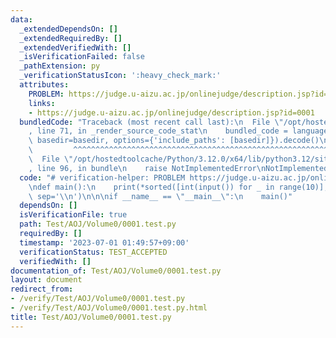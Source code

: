 ```yaml
---
data:
  _extendedDependsOn: []
  _extendedRequiredBy: []
  _extendedVerifiedWith: []
  _isVerificationFailed: false
  _pathExtension: py
  _verificationStatusIcon: ':heavy_check_mark:'
  attributes:
    PROBLEM: https://judge.u-aizu.ac.jp/onlinejudge/description.jsp?id=0001
    links:
    - https://judge.u-aizu.ac.jp/onlinejudge/description.jsp?id=0001
  bundledCode: "Traceback (most recent call last):\n  File \"/opt/hostedtoolcache/Python/3.12.0/x64/lib/python3.12/site-packages/onlinejudge_verify/documentation/build.py\"\
    , line 71, in _render_source_code_stat\n    bundled_code = language.bundle(stat.path,\
    \ basedir=basedir, options={'include_paths': [basedir]}).decode()\n          \
    \         ^^^^^^^^^^^^^^^^^^^^^^^^^^^^^^^^^^^^^^^^^^^^^^^^^^^^^^^^^^^^^^^^^^^^^^^^^^^^^^^^^\n\
    \  File \"/opt/hostedtoolcache/Python/3.12.0/x64/lib/python3.12/site-packages/onlinejudge_verify/languages/python.py\"\
    , line 96, in bundle\n    raise NotImplementedError\nNotImplementedError\n"
  code: "# verification-helper: PROBLEM https://judge.u-aizu.ac.jp/onlinejudge/description.jsp?id=0001\n\
    \ndef main():\n    print(*sorted([int(input()) for _ in range(10)], reverse=True)[:3],\
    \ sep='\\n')\n\n\nif __name__ == \"__main__\":\n    main()"
  dependsOn: []
  isVerificationFile: true
  path: Test/AOJ/Volume0/0001.test.py
  requiredBy: []
  timestamp: '2023-07-01 01:49:57+09:00'
  verificationStatus: TEST_ACCEPTED
  verifiedWith: []
documentation_of: Test/AOJ/Volume0/0001.test.py
layout: document
redirect_from:
- /verify/Test/AOJ/Volume0/0001.test.py
- /verify/Test/AOJ/Volume0/0001.test.py.html
title: Test/AOJ/Volume0/0001.test.py
---
```

